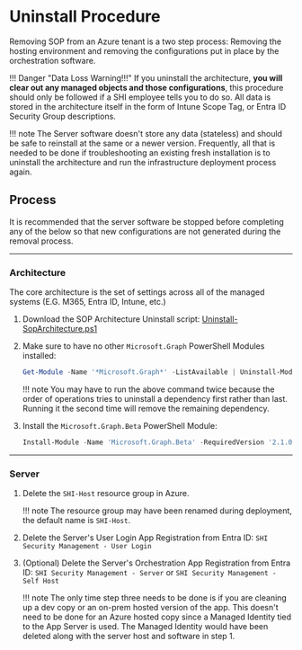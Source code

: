 # Uninstall Procedure

Removing SOP from an Azure tenant is a two step process:
Removing the hosting environment and removing the configurations put in place by the orchestration software.

!!! Danger "Data Loss Warning!!!"
    If you uninstall the architecture, **you will clear out any managed objects and those configurations**, this procedure should only be followed if a SHI employee tells you to do so.
    All data is stored in the architecture itself in the form of Intune Scope Tag, or Entra ID Security Group descriptions.

!!! note
    The Server software doesn't store any data (stateless) and should be safe to reinstall at the same or a newer version.
    Frequently, all that is needed to be done if troubleshooting an existing fresh installation is to uninstall the architecture and run the infrastructure deployment process again.

## Process

It is recommended that the server software be stopped before completing any of the below so that new configurations are not generated during the removal process.

---

### Architecture

The core architecture is the set of settings across all of the managed systems (E.G. M365, Entra ID, Intune, etc.)

1. Download the SOP Architecture Uninstall script:
[Uninstall-SopArchitecture.ps1](Assets/Scripts/Uninstall-SopArchitecture.ps1)

2. Make sure to have no other `Microsoft.Graph` PowerShell Modules installed:

    ``` PowerShell title="Uninstall all Microsoft 365 Graph API PowerShell Modules"
    Get-Module -Name '*Microsoft.Graph*' -ListAvailable | Uninstall-Module
    ```

    !!! note
        You may have to run the above command twice because the order of operations tries to uninstall a dependency first rather than last. Running it the second time will remove the remaining dependency.

3. Install the `Microsoft.Graph.Beta` PowerShell Module:

    ``` PowerShell title="Install Microsoft 365 Graph API Beta Modules"
    Install-Module -Name 'Microsoft.Graph.Beta' -RequiredVersion '2.1.0' -Scope 'AllUsers'
    ```

---

### Server

1. Delete the `SHI-Host` resource group in Azure.

    !!! note
        The resource group may have been renamed during deployment, the default name is `SHI-Host`.

2. Delete the Server's User Login App Registration from Entra ID:
`SHI Security Management - User Login`

3. (Optional) Delete the Server's Orchestration App Registration from Entra ID:
`SHI Security Management - Server` or `SHI Security Management - Self Host`

    !!! note
        The only time step three needs to be done is if you are cleaning up a dev copy or an on-prem hosted version of the app. This doesn't need to be done for an Azure hosted copy since a Managed Identity tied to the App Server is used.
        The Managed Identity would have been deleted along with the server host and software in step 1.
